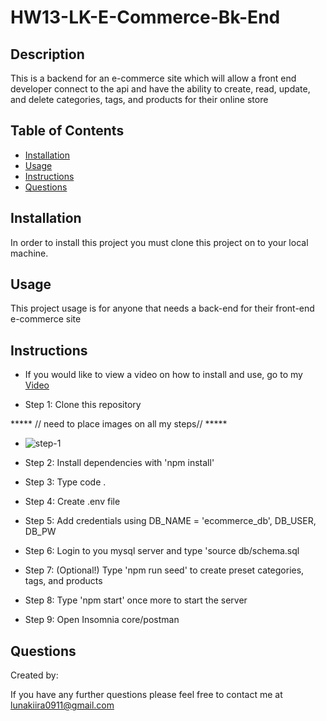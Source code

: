 # HW13-LK-E-Commerce-Bk-End

## Description

This is a backend for an e-commerce site which will allow a front end developer connect to the api and have the ability to create, read, update, and delete categories, tags, and products for their online store

## Table of Contents

- [Installation](#installation)
- [Usage](#usage)
- [Instructions](#instructions)
- [Questions](#questions)

## Installation

In order to install this project you must clone this project on to your local machine.

## Usage

This project usage is for anyone that needs a back-end for their front-end e-commerce site

## Instructions

- If you would like to view a video on how to install and use, go to my [Video](.//images/)

- Step 1: Clone this repository

 ***** // need to place images on all my steps// ***** 

* ![step-1](images/step-1.png) 

- Step 2: Install dependencies with 'npm install'

- Step 3: Type code .

- Step 4: Create .env file

- Step 5: Add credentials using DB_NAME = 'ecommerce_db', DB_USER, DB_PW

- Step 6: Login to you mysql server and type 'source db/schema.sql

- Step 7: (Optional!) Type 'npm run seed' to create preset categories, tags, and products

- Step 8: Type 'npm start' once more to start the server

- Step 9: Open Insomnia core/postman

## Questions

Created by: [](https://github.com/kiira2125)

If you have any further questions please feel free to contact me at [lunakiira0911@gmail.com](lunakiira0911@gmail.com)
